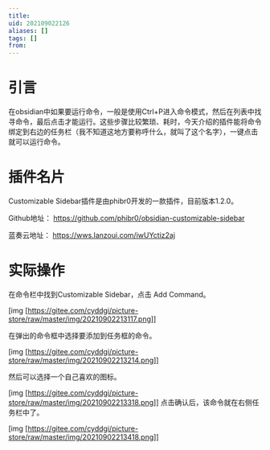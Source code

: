 ```yaml
---
title: 
uid: 202109022126
aliases: []
tags: []
from: 
---
```

# 引言
在obsidian中如果要运行命令，一般是使用Ctrl+P进入命令模式，然后在列表中找寻命令，最后点击才能运行。这些步骤比较繁琐、耗时，今天介绍的插件能将命令绑定到右边的任务栏（我不知道这地方要称呼什么，就叫了这个名字），一键点击就可以运行命令。


# 插件名片
Customizable Sidebar插件是由phibr0开发的一款插件，目前版本1.2.0。

Github地址： https://github.com/phibr0/obsidian-customizable-sidebar

蓝奏云地址： https://wws.lanzoui.com/iwUYctiz2aj

# 实际操作
在命令栏中找到Customizable Sidebar，点击 Add Command。

[img [https://gitee.com/cyddgi/picture-store/raw/master/img/20210902213117.png]]

在弹出的命令框中选择要添加到任务框的命令。

[img [https://gitee.com/cyddgi/picture-store/raw/master/img/20210902213214.png]]

然后可以选择一个自己喜欢的图标。

[img [https://gitee.com/cyddgi/picture-store/raw/master/img/20210902213318.png]]
点击确认后，该命令就在右侧任务栏中了。

[img [https://gitee.com/cyddgi/picture-store/raw/master/img/20210902213418.png]]
